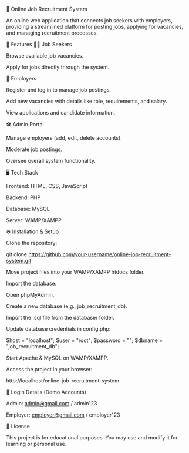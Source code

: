 🏢 Online Job Recruitment System

An online web application that connects job seekers with employers, providing a streamlined platform for posting jobs, applying for vacancies, and managing recruitment processes.

🚀 Features
👨‍💼 Job Seekers

Browse available job vacancies.

Apply for jobs directly through the system.

🏢 Employers

Register and log in to manage job postings.

Add new vacancies with details like role, requirements, and salary.

View applications and candidate information.

🛠️ Admin Portal

Manage employers (add, edit, delete accounts).

Moderate job postings.

Oversee overall system functionality.

🖥️ Tech Stack

Frontend: HTML, CSS, JavaScript

Backend: PHP

Database: MySQL

Server: WAMP/XAMPP


⚙️ Installation & Setup

Clone the repository:

git clone https://github.com/your-username/online-job-recruitment-system.git


Move project files into your WAMP/XAMPP htdocs folder.

Import the database:

Open phpMyAdmin.

Create a new database (e.g., job_recruitment_db).

Import the .sql file from the database/ folder.

Update database credentials in config.php:

$host = "localhost";
$user = "root";
$password = "";
$dbname = "job_recruitment_db";


Start Apache & MySQL on WAMP/XAMPP.

Access the project in your browser:

http://localhost/online-job-recruitment-system

🔐 Login Details (Demo Accounts)

Admin: admin@gmail.com / admin123

Employer: employer@gmail.com / employer123


📄 License

This project is for educational purposes. You may use and modify it for learning or personal use.
